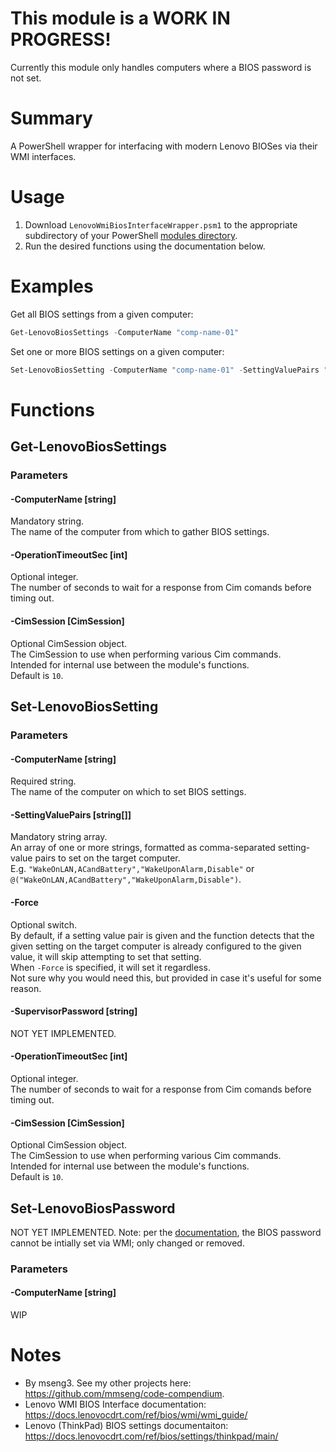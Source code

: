 # This module is a WORK IN PROGRESS!
Currently this module only handles computers where a BIOS password is not set.  

# Summary
A PowerShell wrapper for interfacing with modern Lenovo BIOSes via their WMI interfaces.  

# Usage
1. Download `LenovoWmiBiosInterfaceWrapper.psm1` to the appropriate subdirectory of your PowerShell [modules directory](https://github.com/engrit-illinois/how-to-install-a-custom-powershell-module).
2. Run the desired functions using the documentation below.


# Examples
Get all BIOS settings from a given computer:
```powershell
Get-LenovoBiosSettings -ComputerName "comp-name-01"
```

Set one or more BIOS settings on a given computer:
```powershell
Set-LenovoBiosSetting -ComputerName "comp-name-01" -SettingValuePairs "WakeOnLAN,ACandBattery","WakeUponAlarm,Disable"
```

# Functions

## Get-LenovoBiosSettings

### Parameters

#### -ComputerName [string]
Mandatory string.  
The name of the computer from which to gather BIOS settings.  

#### -OperationTimeoutSec [int]
Optional integer.  
The number of seconds to wait for a response from Cim comands before timing out.  

#### -CimSession [CimSession]
Optional CimSession object.  
The CimSession to use when performing various Cim commands.  
Intended for internal use between the module's functions.  
Default is `10`.  

## Set-LenovoBiosSetting

### Parameters

#### -ComputerName [string]
Required string.  
The name of the computer on which to set BIOS settings.  

#### -SettingValuePairs [string[]]
Mandatory string array.  
An array of one or more strings, formatted as comma-separated setting-value pairs to set on the target computer.  
E.g. `"WakeOnLAN,ACandBattery","WakeUponAlarm,Disable"` or `@("WakeOnLAN,ACandBattery","WakeUponAlarm,Disable")`.  

#### -Force
Optional switch.  
By default, if a setting value pair is given and the function detects that the given setting on the target computer is already configured to the given value, it will skip attempting to set that setting.  
When `-Force` is specified, it will set it regardless.  
Not sure why you would need this, but provided in case it's useful for some reason.  

#### -SupervisorPassword [string]
NOT YET IMPLEMENTED.

#### -OperationTimeoutSec [int]
Optional integer.  
The number of seconds to wait for a response from Cim comands before timing out.  

#### -CimSession [CimSession]
Optional CimSession object.  
The CimSession to use when performing various Cim commands.  
Intended for internal use between the module's functions.  
Default is `10`.  

## Set-LenovoBiosPassword
NOT YET IMPLEMENTED.
Note: per the [documentation](), the BIOS password cannot be intially set via WMI; only changed or removed.  

### Parameters

#### -ComputerName [string]
WIP

# Notes
- By mseng3. See my other projects here: https://github.com/mmseng/code-compendium.
- Lenovo WMI BIOS Interface documentation: https://docs.lenovocdrt.com/ref/bios/wmi/wmi_guide/
- Lenovo (ThinkPad) BIOS settings documentaiton: https://docs.lenovocdrt.com/ref/bios/settings/thinkpad/main/